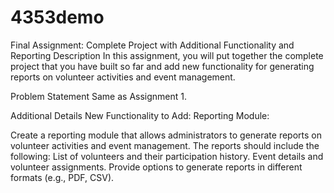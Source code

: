 # 4353demo

Final Assignment: Complete Project with Additional Functionality and Reporting
Description
In this assignment, you will put together the complete project that you have built so far and add new functionality for generating reports on volunteer activities and event management.

Problem Statement
Same as Assignment 1.

Additional Details
New Functionality to Add:
Reporting Module:

Create a reporting module that allows administrators to generate reports on volunteer activities and event management.
The reports should include the following:
List of volunteers and their participation history.
Event details and volunteer assignments.
Provide options to generate reports in different formats (e.g., PDF, CSV).
